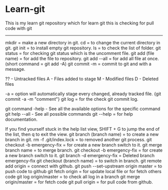# Learn-git
This is my learn git repository which for learn git
this is checking for pull code with git
_____________________________________________________
mkdir = make a new directory in git.
cd =  to change the current directory in git.
git init =  to install empty git repository.
ls = to check the list of folder.
git status = for checking git status which is the uncomment file.
git add (file name) = for add the file to repository.
git add --all =  for add all file at once. (short command =  git add -A)
git commit -m = commit to git and with a message.

?? - Untracked files
A - Files added to stage
M - Modified files
D - Deleted files

-a = option will automatically stage every changed, already tracked file. {git commit -a -m "comment"}
git log = for the check git commit log.

git command -help -  See all the available options for the specific command
git help --all -  See all possible commands
git --help = for help documentation.

If you find yourself stuck in the help list view, SHIFT + G to jump the end of the list, then q to exit the view.
git branch (branch name) =  to create a new branch in git.
rm -f .git/index.lock =  to removed another git process.
git checkout -b emergency-fix = for create a new branch switch to it.
git merge branch name =  to merge branch.
git checkout -b emergency-fix = for create a new branch switch to it.
git branch -d emergency-fix = Deleted branch emergency-fix
git checkout (branch name) = to switch in branch.
git remote add origin = connect with github.
git push --set-upstream origin master = to push code to github
git fetch origin = for update local file or for fetch others code
git log origin/master = to check all log in a branch
git merge origin/master  = for fetch code
git pull origin = for pull code from github.




